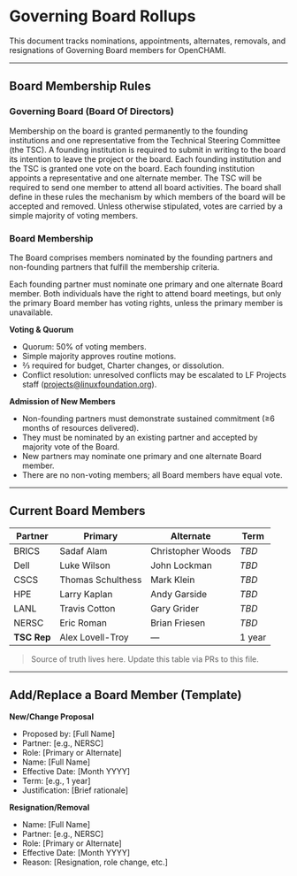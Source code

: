 # Governing Board Rollups

This document tracks nominations, appointments, alternates, removals, and resignations of Governing Board members for OpenCHAMI.

---

## Board Membership Rules

### Governing Board (Board Of Directors) 

Membership on the board is granted permanently to the founding institutions and one representative from the Technical Steering Committee (the TSC). A founding institution is required to submit in writing to the board its intention to leave the project or the board. Each founding institution and the TSC is granted one vote on the board. Each founding institution appoints a representative and one alternate member. The TSC will be required to send one member to attend all board activities. The board shall define in these rules the mechanism by which members of the board will be accepted and removed. Unless otherwise stipulated, votes are carried by a simple majority of voting members.

### Board Membership

The Board comprises members nominated by the founding partners and non-founding partners that fulfill the membership criteria.

Each founding partner must nominate one primary and one alternate Board member. Both individuals have the right to attend board meetings, but only the primary Board member has voting rights, unless the primary member is unavailable.


**Voting & Quorum**  
- Quorum: 50% of voting members.  
- Simple majority approves routine motions.  
- ⅔ required for budget, Charter changes, or dissolution.  
- Conflict resolution: unresolved conflicts may be escalated to LF Projects staff (projects@linuxfoundation.org).  

**Admission of New Members**  
- Non-founding partners must demonstrate sustained commitment (≥6 months of resources delivered).  
- They must be nominated by an existing partner and accepted by majority vote of the Board.  
- New partners may nominate one primary and one alternate Board member.  
- There are no non-voting members; all Board members have equal vote.  
---
## Current Board Members

| Partner               | Primary            | Alternate          | Term       |
|----------------------|--------------------|--------------------|-------------|
| BRICS                | Sadaf Alam         | Christopher Woods  | _TBD_       |
| Dell                 | Luke Wilson        | John Lockman       | _TBD_       |
| CSCS                 | Thomas Schulthess  | Mark Klein         | _TBD_       |
| HPE                  | Larry Kaplan       | Andy Garside       | _TBD_       |
| LANL                 | Travis Cotton      | Gary Grider        | _TBD_       |
| NERSC                | Eric Roman         | Brian Friesen      | _TBD_       |
| **TSC Rep**          | Alex Lovell-Troy   | —                  | 1 year      |

> Source of truth lives here. Update this table via PRs to this file.
---

## Add/Replace a Board Member (Template)

**New/Change Proposal**
- Proposed by: [Full Name]
- Partner: [e.g., NERSC]
- Role: [Primary or Alternate]
- Name: [Full Name]
- Effective Date: [Month YYYY]
- Term: [e.g., 1 year]
- Justification: [Brief rationale]

**Resignation/Removal**
- Name: [Full Name]
- Partner: [e.g., NERSC]
- Role: [Primary or Alternate]
- Effective Date: [Month YYYY]
- Reason: [Resignation, role change, etc.]